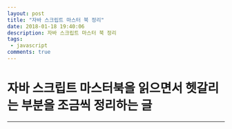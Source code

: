 ```yaml
---
layout: post
title: "자바 스크립트 마스터 북 정리"
date: 2018-01-18 19:40:06
description: 자바 스크립트 마스터 북 정리
tags: 
 - javascript
comments: true
---
```


# 자바 스크립트 마스터북을 읽으면서 헷갈리는 부분을 조금씩 정리하는 글
---

